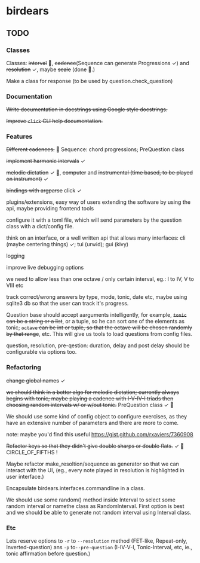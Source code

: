 # birdears

## TODO

### Classes

Classes: ~~interval~~ :tada:, ~~cadence~~(Sequence can generate
Progressions ✓) and ~~resolution~~ ✓, maybe ~~scale~~ (done :tada:.)

Make a class for response (to be used by question.check\_question)

### Documentation

~~Write documentation in docstrings using Google style docstrings.~~

~~Improve `click` CLI help documentation.~~

### Features

~~Different cadences.~~ :tada: Sequence: chord progressions; PreQuestion class

~~implement harmonic intervals~~ ✓

~~melodic dictation~~ ✓ :tada:, ~~computer~~ and ~~instrumental (time based,
to be played on instrument)~~ ✓

~~bindings with argparse~~ click ✓

plugins/extensions, easy way of users extending the software by using the api,
maybe providing frontend tools

configure it with a toml file, which will send parameters by the question class
with a dict/config file.

think on an interface, or a well written api that allows many interfaces:
cli (maybe centering things) ✓; tui (urwid); gui (kivy)

logging

improve live debugging options

we need to allow less than one octave / only certain interval,
eg.: I to IV, V to VIII etc

track correct/wrong answers by type, mode, tonic, date etc, maybe using sqlite3
db so that the user can track it's progress.

Question base should accept aarguments intelligently, for example, ~~`tonic` can
be a string or a list~~, or a tuple, so he can sort one of the elements as tonic;
~~`octave` can be int or tuple, so that the octave will be chosen randomly by that
range~~, etc. This will give us tools to load questions from config files.

question, resolution, pre-qestion: duration, delay and post delay should be
configurable via options too.

### Refactoring

~~change global names~~ ✓

~~we should think in a better algo for melodic dictation; currently always begins
with tonic; maybe playing a cadence with I-V-IV-I triads then choosing random
intervals w/ or w/out tonic.~~ PreQuestion class ✓ :tada:

We should use some kind of config object to configure exercises, as they have
an extensive number of parameters and there are more to come.

note: maybe you'd find this useful https://gist.github.com/rxaviers/7360908

~~Refactor keys so that they didn't give double sharps or double flats.~~ ✓
:tada: CIRCLE\_OF\_FIFTHS !

Maybe refactor make\_resoltion/sequence as generator so that we can interact
with the UI, (eg., every note played in resolution is highlighted in user
interface.)

Encapsulate birdears.interfaces.commandline in a class.

We should use some random() method inside Interval to select some random
interval or namethe class as RandomInterval. First option is best and we should
be able to generate not random interval using Interval class.

### Etc

Lets reserve options to `-r` to `--resolution` method  (FET-like, Repeat-only,
Inverted-question) ans `-p` to`--pre-question` (I-IV-V-I, Tonic-Interval, etc,
ie., tonic affirmation before question.)
